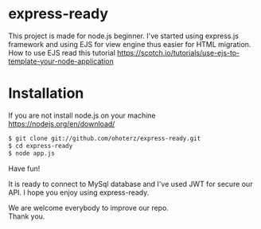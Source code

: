 # express-ready
This project is made for node.js beginner. I've started using express.js framework and using EJS for view engine thus easier for HTML migration. How to use EJS read this tutorial https://scotch.io/tutorials/use-ejs-to-template-your-node-application

# Installation
If you are not install node.js on your machine https://nodejs.org/en/download/
```bash
$ git clone git://github.com/ohoterz/express-ready.git
$ cd express-ready
$ node app.js
```
Have fun!

It is ready to connect to MySql database and I've used JWT for secure our API.  I hope you enjoy using express-ready. 

We are welcome everybody to improve our repo.   
Thank you.
